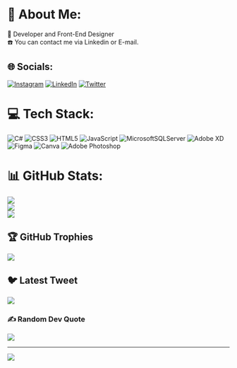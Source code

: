 # 💫 About Me:
🔭 Developer and Front-End Designer<br> ☎️ You can contact me via Linkedin or E-mail.


## 🌐 Socials:
[![Instagram](https://img.shields.io/badge/Instagram-%23E4405F.svg?logo=Instagram&logoColor=white)](https://instagram.com/umutyavyz) [![LinkedIn](https://img.shields.io/badge/LinkedIn-%230077B5.svg?logo=linkedin&logoColor=white)](https://www.linkedin.com/in/umut-yavuz-732106255/) [![Twitter](https://img.shields.io/badge/Twitter-%231DA1F2.svg?logo=Twitter&logoColor=white)](https://twitter.com/realbaymayan) 

# 💻 Tech Stack:
![C#](https://img.shields.io/badge/c%23-%23239120.svg?style=for-the-badge&logo=c-sharp&logoColor=white) ![CSS3](https://img.shields.io/badge/css3-%231572B6.svg?style=for-the-badge&logo=css3&logoColor=white) ![HTML5](https://img.shields.io/badge/html5-%23E34F26.svg?style=for-the-badge&logo=html5&logoColor=white) ![JavaScript](https://img.shields.io/badge/javascript-%23323330.svg?style=for-the-badge&logo=javascript&logoColor=%23F7DF1E) ![MicrosoftSQLServer](https://img.shields.io/badge/Microsoft%20SQL%20Sever-CC2927?style=for-the-badge&logo=microsoft%20sql%20server&logoColor=white) ![Adobe XD](https://img.shields.io/badge/Adobe%20XD-470137?style=for-the-badge&logo=Adobe%20XD&logoColor=#FF61F6) 	![Figma](https://img.shields.io/badge/figma-%23F24E1E.svg?style=for-the-badge&logo=figma&logoColor=white) ![Canva](https://img.shields.io/badge/Canva-%2300C4CC.svg?style=for-the-badge&logo=Canva&logoColor=white) ![Adobe Photoshop](https://img.shields.io/badge/adobephotoshop-%2331A8FF.svg?style=for-the-badge&logo=adobephotoshop&logoColor=white)
# 📊 GitHub Stats:
![](https://github-readme-stats.vercel.app/api?username=realbaymayan&theme=default&hide_border=false&include_all_commits=true&count_private=false)<br/>
![](https://github-readme-streak-stats.herokuapp.com/?user=realbaymayan&theme=default&hide_border=false)<br/>
![](https://github-readme-stats.vercel.app/api/top-langs/?username=realbaymayan&theme=default&hide_border=false&include_all_commits=true&count_private=false&layout=compact)

## 🏆 GitHub Trophies
![](https://github-profile-trophy.vercel.app/?username=realbaymayan&theme=discord&no-frame=false&no-bg=true&margin-w=4)

## 🐦 Latest Tweet
[![](https://gtce.itsvg.in/api?username=https://twitter.com/realbaymayan)](https://github.com/VishwaGauravIn/github-twitter-card-embed)

### ✍️ Random Dev Quote
![](https://quotes-github-readme.vercel.app/api?type=horizontal&theme=radical)

---
[![](https://visitcount.itsvg.in/api?id=realbaymayan&icon=5&color=0)](https://visitcount.itsvg.in)

<!-- Proudly created with GPRM ( https://gprm.itsvg.in ) -->
